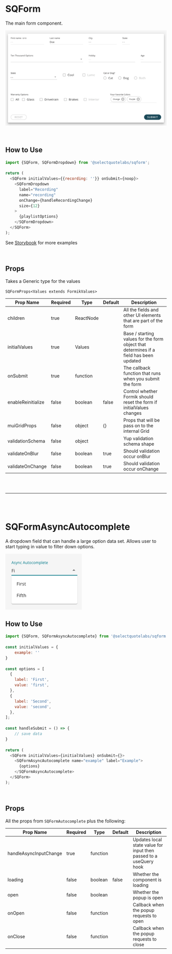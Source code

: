 # SQForm

The main form component.

![SQForm Example](../../../images/SQForm.png)

<br />

## How to Use

```js
import {SQForm, SQFormDropdown} from '@selectquotelabs/sqform';

return (
  <SQForm initialValues={{recording: ''}} onSubmit={noop}>
    <SQFormDropdown
      label="Recording"
      name="recording"
      onChange={handleRecordingChange}
      size={12}
    >
      {playlistOptions}
    </SQFormDropdown>
  </SQForm>
);
```

See [Storybook](https://master--5f4431386ea00a00220d495c.chromatic.com/?path=/story/forms-sqform--basic-form) for more examples

<br />

## Props

Takes a Generic type for the values

`SQFormProps<Values extends FormikValues>`

| Prop Name          | Required | Type      | Default | Description                                                                            |
| ------------------ | -------- | --------- | ------- | -------------------------------------------------------------------------------------- |
| children           | true     | ReactNode |         | All the fields and other UI elements that are part of the form                         |
| initialValues      | true     | Values    |         | Base / starting values for the form object that determines if a field has been updated |
| onSubmit           | true     | function  |         | The callback function that runs when you submit the form                               |
| enableReinitialize | false    | boolean   | false   | Control whether Formik should reset the form if initialValues changes                  |
| muiGridProps       | false    | object    | {}      | Props that will be pass on to the internal Grid                                        |
| validationSchema   | false    | object    |         | Yup validation schema shape                                                            |
| validateOnBlur     | false    | boolean   | true    | Should validation occur onBlur                                                         |
| validateOnChange   | false    | boolean   | true    | Should validation occur onChange                                                       |

<br/>
<br/>
<hr/>
<br/>
<br/>

# SQFormAsyncAutocomplete

A dropdown field that can handle a large option data set. Allows user to start typing in value to filter down options.

![SQFormAsyncAutocomplete](../../../images/SQFormAsyncAutocomplete.png)

## How to Use

```js
import {SQForm, SQFormAsyncAutocomplete} from '@selectquotelabs/sqform';

const initialValues = {
    example: ''
}

const options = [
  {
    label: 'First',
    value: 'first',
  },
  {
    label: 'Second',
    value: 'second',
  },
];

const handleSubmit = () => {
    // save data
}

return (
  <SQForm initialValues={initialValues} onSubmit={}>
    <SQFormAsyncAutocomplete name="example" label="Example">
      {options}
    </SQFormAsyncAutocomplete>
  </SQForm>
);
```

<br/>

## Props

All the props from `SQFormAutocomplete` plus the following:

| Prop Name              | Required | Type     | Default | Description                                                        |
| ---------------------- | -------- | -------- | ------- | ------------------------------------------------------------------ |
| handleAsyncInputChange | true     | function |         | Updates local state value for input then passed to a useQuery hook |
| loading                | false    | boolean  | false   | Whether the component is loading                                   |
| open                   | false    | boolean  |         | Whether the popup is open                                          |
| onOpen                 | false    | function |         | Callback when the popup requests to open                           |
| onClose                | false    | function |         | Callback when the popup requests to close                          |
